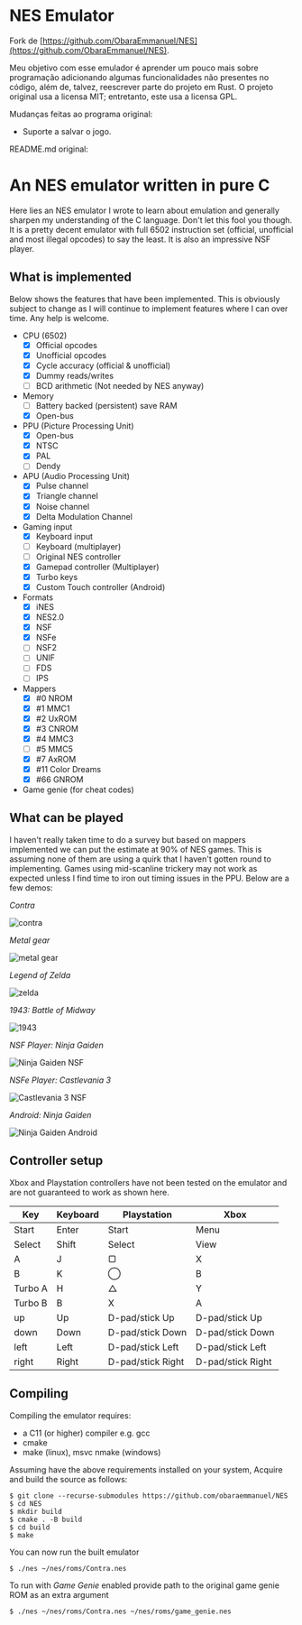 # NES Emulator

Fork de [https://github.com/ObaraEmmanuel/NES](https://github.com/ObaraEmmanuel/NES).

Meu objetivo com esse emulador é aprender um pouco mais sobre programação adicionando algumas funcionalidades não presentes no código, além de, talvez, reescrever parte do projeto em Rust. O projeto original usa a licensa MIT; entretanto, este usa a licensa GPL.

Mudanças feitas ao programa original:
 - Suporte a salvar o jogo.

README.md original:

# An NES emulator written in pure C

Here lies an NES emulator I wrote to learn about emulation and generally
sharpen my understanding of the C language. Don't let this fool you though.
It is a pretty decent emulator with full 6502 instruction set (official, 
unofficial and most illegal opcodes) to say the least. It is also an 
impressive NSF player.

## What is implemented

Below shows the features that have been implemented. This is obviously
subject to change as I will continue to implement features where I can 
over time. Any help is welcome.

* CPU (6502)
    - [x] Official opcodes
    - [x] Unofficial opcodes
    - [x] Cycle accuracy (official & unofficial)
    - [x] Dummy reads/writes
    - [ ] BCD arithmetic (Not needed by NES anyway)
* Memory
    - [ ] Battery backed (persistent) save RAM
    - [x] Open-bus
* PPU (Picture Processing Unit)
    - [x] Open-bus
    - [x] NTSC
    - [x] PAL
    - [ ] Dendy
* APU (Audio Processing Unit)
    - [x] Pulse channel
    - [x] Triangle channel
    - [x] Noise channel
    - [x] Delta Modulation Channel
* Gaming input
    - [x] Keyboard input
    - [ ] Keyboard (multiplayer)
    - [ ] Original NES controller
    - [x] Gamepad controller (Multiplayer)
    - [x] Turbo keys
    - [x] Custom Touch controller (Android)
* Formats
    - [x] iNES
    - [x] NES2.0
    - [x] NSF
    - [x] NSFe
    - [ ] NSF2
    - [ ] UNIF
    - [ ] FDS
    - [ ] IPS
* Mappers
    - [x] \#0   NROM
    - [x] \#1   MMC1
    - [x] \#2   UxROM
    - [x] \#3   CNROM
    - [x] \#4   MMC3
    - [ ] \#5   MMC5
    - [x] \#7   AxROM
    - [x] \#11  Color Dreams
    - [x] \#66  GNROM
* Game genie (for cheat codes)
    
## What can be played

I haven't really taken time to do a survey but based on mappers implemented 
we can put the estimate at 90% of NES games. This is assuming none of them are 
using a quirk that I haven't gotten round to implementing. Games using 
mid-scanline trickery may not work as expected unless I find time to iron
out timing issues in the PPU. Below are a few demos:

_Contra_

![contra](resources/contra.png)

_Metal gear_

![metal gear](resources/metalgear.png)

_Legend of Zelda_

![zelda](resources/zelda.png)

_1943: Battle of Midway_

![1943](resources/1943.png)

_NSF Player: Ninja Gaiden_

![Ninja Gaiden NSF](resources/ninja-gaiden-nsf.png)

_NSFe Player: Castlevania 3_

![Castlevania 3 NSF](resources/castlevania-3-nsfe.png)

_Android: Ninja Gaiden_

![Ninja Gaiden Android](resources/ninja-gaiden-android.png)

## Controller setup
Xbox and Playstation controllers have not been tested on the emulator and are not guaranteed to work
as shown here.

| **Key** | **Keyboard** | **Playstation**   | **Xbox**          |
|---------|--------------|-------------------|-------------------|
 | Start   | Enter        | Start             | Menu              |
 | Select  | Shift        | Select            | View              |
 | A       | J            | ▢                 | X                 |
 | B       | K            | ◯                 | B                 |
 | Turbo A | H            | △                 | Y                 |
 | Turbo B | B            | X                 | A                 |
 | up      | Up           | D-pad/stick Up    | D-pad/stick Up    |
 | down    | Down         | D-pad/stick Down  | D-pad/stick Down  |
 | left    | Left         | D-pad/stick Left  | D-pad/stick Left  |
 | right   | Right        | D-pad/stick Right | D-pad/stick Right |

## Compiling

Compiling the emulator requires:
* a C11 (or higher) compiler e.g. gcc
* cmake
* make (linux), msvc nmake (windows)

Assuming have the above requirements installed on your system,
Acquire and build the source as follows:

```shell
$ git clone --recurse-submodules https://github.com/obaraemmanuel/NES
$ cd NES
$ mkdir build
$ cmake . -B build
$ cd build
$ make
```

You can now run the built emulator

```shell
$ ./nes ~/nes/roms/Contra.nes
```

To run with *Game Genie* enabled provide path to the original game genie ROM as an extra argument
```shell
$ ./nes ~/nes/roms/Contra.nes ~/nes/roms/game_genie.nes
```